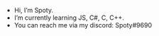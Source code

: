 - Hi, I’m Spoty.
- I’m currently learning JS, C#, C, C++.
- You can reach me via my discord: Spoty#9690

<!---
spoty123/spoty123 is a ✨ special ✨ repository because its `README.md` (this file) appears on your GitHub profile.
You can click the Preview link to take a look at your changes.
--->
